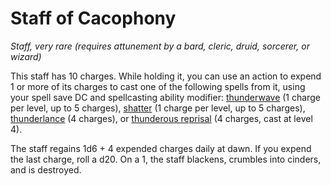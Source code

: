 # Staff of Cacophony
*Staff, very rare (requires attunement by a bard, cleric, druid, sorcerer, or wizard)*

This staff has 10 charges. While holding it, you can use an action to expend 1 or more of its charges to cast one of the following spells from it, using your spell save DC and spellcasting ability modifier: [thunderwave](/Magic/Spells/thunderwave.md) (1 charge per level, up to 5 charges), [shatter](/Magic/Spells/shatter.md) (1 charge per level, up to 5 charges), [thunderlance](/Magic/Spells/thunderlance.md) (4 charges), or [thunderous reprisal](/Magic/Spells/thunderous-reprisal.md) (4 charges, cast at level 4).

The staff regains 1d6 + 4 expended charges daily at dawn. If you expend the last charge, roll a d20. On a 1, the staff blackens, crumbles into cinders, and is destroyed.
